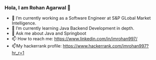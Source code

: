 ### Hola, I am Rohan Agarwal 👋

<!--
**imrohan997/imrohan997** is a ✨ _special_ ✨ repository because its `README.md` (this file) appears on your GitHub profile.

Here are some ideas to get you started:

- 🔭 I’m currently working as a Power Programmer at Infosys.
- 🌱 I’m currently learning ...
- 👯 I’m looking to collaborate on ...
- 🤔 I’m looking for help with ...
- 💬 Ask me about ...
- 📫 How to reach me: ...
- 😄 Pronouns: ...
- ⚡ Fun fact: ...
-->

- 🔭 I’m currently working as a Software Engineer at S&P GLobal Market Intelligence.
- 🌱 I’m currently learning Java Backend Development in depth.
- 💬 Ask me about Java and Springboot
- 📫 How to reach me: https://www.linkedin.com/in/imrohan997/
- 📫My hackerrank profile: https://www.hackerrank.com/imrohan997?hr_r=1
